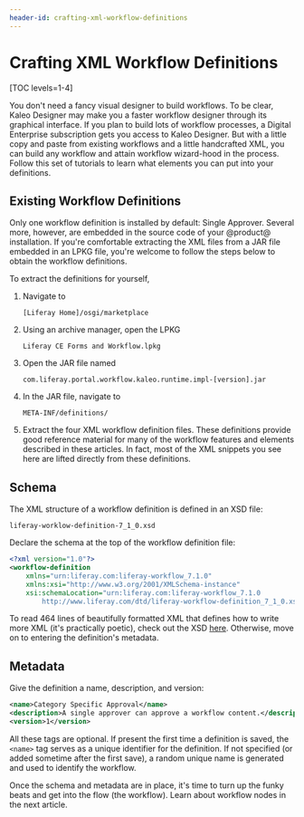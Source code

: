 ```yaml
---
header-id: crafting-xml-workflow-definitions
---
```


# Crafting XML Workflow Definitions

[TOC levels=1-4]

You don't need a fancy visual designer to build workflows. To be clear, Kaleo
Designer may make you a faster workflow designer through its graphical
interface. If you plan to build lots of workflow processes, a Digital Enterprise
subscription gets you access to Kaleo Designer. But with a little copy and paste
from existing workflows and a little handcrafted XML, you can build any workflow
and attain workflow wizard-hood in the process. Follow this set of tutorials to
learn what elements you can put into your definitions.

## Existing Workflow Definitions

Only one workflow definition is installed by default: Single Approver. Several
more, however, are embedded in the source code of your @product@ installation.
If you're comfortable extracting the XML files from a JAR file embedded in an
LPKG file, you're welcome to follow the steps below to obtain the workflow
definitions. <!--To obtain the files more conveniently, download a ZIP file
[here](https://dev.liferay.com/documents/10184/1530512/Workflow+Definitions+Zip).-->

To extract the definitions for yourself,

1.  Navigate to

        [Liferay Home]/osgi/marketplace

2.  Using an archive manager, open the LPKG

        Liferay CE Forms and Workflow.lpkg

3.  Open the JAR file named

        com.liferay.portal.workflow.kaleo.runtime.impl-[version].jar

4.  In the JAR file, navigate to

        META-INF/definitions/

5.  Extract the four XML workflow definition files. These definitions provide
    good reference material for many of the workflow features and elements
    described in these articles. In fact, most of the XML snippets you see here
    are lifted directly from these definitions.

## Schema

The XML structure of a workflow definition is defined in an XSD file:

    liferay-worklow-definition-7_1_0.xsd

Declare the schema at the top of the workflow definition file:

```xml
<?xml version="1.0"?>
<workflow-definition
    xmlns="urn:liferay.com:liferay-workflow_7.1.0"
    xmlns:xsi="http://www.w3.org/2001/XMLSchema-instance"
    xsi:schemaLocation="urn:liferay.com:liferay-workflow_7.1.0
        http://www.liferay.com/dtd/liferay-workflow-definition_7_1_0.xsd">
```

To read 464 lines of beautifully formatted XML that defines how to write more
XML (it's practically poetic), check out the XSD
[here](https://www.liferay.com/dtd/liferay-workflow-definition_7_1_0.xsd).
Otherwise, move on to entering the definition's metadata.

## Metadata

Give the definition a name, description, and version:

```xml
<name>Category Specific Approval</name>
<description>A single approver can approve a workflow content.</description>
<version>1</version>
```

All these tags are optional. If present the first time a definition is saved,
the `<name>` tag serves as a unique identifier for the definition. If not
specified (or added sometime after the first save), a random unique name is
generated and used to identify the workflow.

Once the schema and metadata are in place, it's time to turn up the funky beats
and get into the flow (the workflow). Learn about workflow nodes in the next
article.
